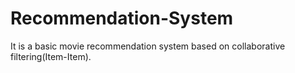 # Recommendation-System
It is a basic movie recommendation system based on collaborative filtering(Item-Item).
